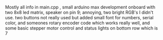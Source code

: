 Mostly all info in main.cpp , small arduino max development onboard with two 8x8 led matrix, speaker on pin 9; annoying, two bright RGB's I didn't use. two buttons not really used
but added small font for numbers, serial color, and someones rotary encoder code which works really well, and some basic stepper motor control and status lights on bottom row which is 7
